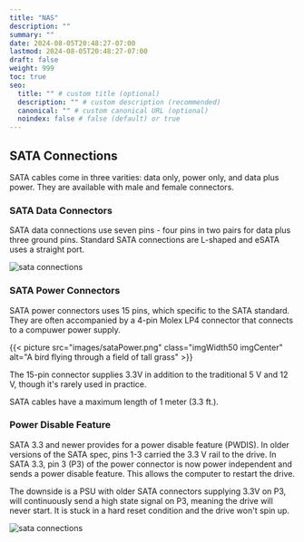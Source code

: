 ```yaml
---
title: "NAS"
description: ""
summary: ""
date: 2024-08-05T20:48:27-07:00
lastmod: 2024-08-05T20:48:27-07:00
draft: false
weight: 999
toc: true
seo:
  title: "" # custom title (optional)
  description: "" # custom description (recommended)
  canonical: "" # custom canonical URL (optional)
  noindex: false # false (default) or true
---
```


## SATA Connections

SATA cables come in three varities: data only, power only, and data plus power. They are available with male and female connectors.

### SATA Data Connectors

SATA data connections use seven pins - four pins in two pairs for data plus three ground pins. Standard SATA connections are L-shaped and eSATA uses a straight port.

![sata connections](images/sataPorts.png)

### SATA Power Connectors

SATA power connectors uses 15 pins, which specific to the SATA standard. They are often accompanied by a 4-pin Molex LP4 connector that connects to a compuwer power supply.

<!-- ![sata connections](images/sataPower.png) -->

{{< picture src="images/sataPower.png" class="imgWidth50 imgCenter" alt="A bird flying through a field of tall grass" >}}

The 15-pin connector supplies 3.3V in addition to the traditional 5 V and 12 V, though it's rarely used in practice.

SATA cables have a maximum length of 1 meter (3.3 ft.).

### Power Disable Feature

SATA 3.3 and newer provides for a power disable feature (PWDIS). In older versions of the SATA spec, pins 1-3 carried the 3.3 V rail to the drive. In SATA 3.3, pin 3 (P3) of the power connector is now power independent and sends a power disable feature. This allows the computer to restart the drive.

The downside is a PSU with older SATA connectors supplying 3.3V on P3, will continuously send a high state signal on P3, meaning the drive will never start. It is stuck in a hard reset condition and the drive won't spin up.

![sata connections](images/sataPowerPinout.png)
